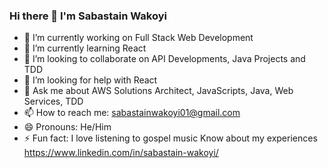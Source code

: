 ### Hi there 👋 I'm Sabastain Wakoyi

<!--
**Sabastain-Wakoyi/Sabastain-Wakoyi** is a ✨ _special_ ✨ repository because its `README.md` (this file) appears on your GitHub profile.
-->

- 🔭 I’m currently working on Full Stack Web Development 
- 🌱 I’m currently learning React
- 👯 I’m looking to collaborate on API Developments, Java Projects and TDD
- 🤔 I’m looking for help with React
- 💬 Ask me about AWS Solutions Architect, JavaScripts, Java, Web Services, TDD
- 📫 How to reach me: sabastainwakoyi01@gmail.com
- 😄 Pronouns: He/Him
- ⚡ Fun fact: I love listening to gospel music
 Know about my experiences https://www.linkedin.com/in/sabastain-wakoyi/
